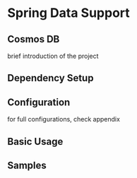 # Spring Data Support

## Cosmos DB

brief introduction of the project

## Dependency Setup

## Configuration

for full configurations, check appendix

## Basic Usage

## Samples